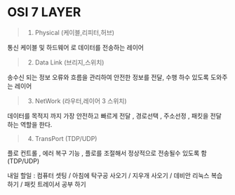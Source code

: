 # OSI 7 LAYER

> 1. Physical  (케이블,리피터,허브)

통신 케이블 및 하드웨어 로 데이터를 전송하는 레이어 

> 2. Data Link  (브리지,스위치)

송수신 되는 정보 오류와 흐름을 관리하여 안전한 정보를 전달, 수행 하수 있도록 도와주는 레이어 

> 3. NetWork    (라우터,레이어 3 스위치)

데이터를 목적지 까지 가장 안전하고 빠르게 전달 , 경로선택 , 주소선정 , 패킷을 전달 하는 역할을 한다.

> 4. TransPort  (TDP/UDP)

플로 컨트롤 , 에러 복구 기능  , 플로를 조절해서 정상적으로 전송될수 있도록 함 (TDP/UDP)

내일 할일 : 컴퓨터 셋팅 / 아침에 탁구공 사오기 / 지우개 사오기 / 데비안 리눅스 복습 하기 / 패킷 트레이서 공부 하기